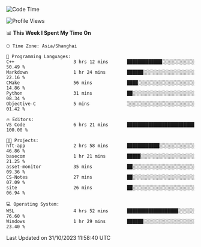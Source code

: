 <!--START_SECTION:waka-->
![Code Time](http://img.shields.io/badge/Code%20Time-1%2C329%20hrs%2048%20mins-blue)

![Profile Views](http://img.shields.io/badge/Profile%20Views-0-blue)

📊 **This Week I Spent My Time On** 

```text
🕑︎ Time Zone: Asia/Shanghai

💬 Programming Languages: 
C++                      3 hrs 12 mins       █████████████░░░░░░░░░░░░   50.49 % 
Markdown                 1 hr 24 mins        ██████░░░░░░░░░░░░░░░░░░░   22.16 % 
CMake                    56 mins             ████░░░░░░░░░░░░░░░░░░░░░   14.86 % 
Python                   31 mins             ██░░░░░░░░░░░░░░░░░░░░░░░   08.34 % 
Objective-C              5 mins              ░░░░░░░░░░░░░░░░░░░░░░░░░   01.42 % 

🔥 Editors: 
VS Code                  6 hrs 21 mins       █████████████████████████   100.00 % 

🐱‍💻 Projects: 
hft-app                  2 hrs 58 mins       ████████████░░░░░░░░░░░░░   46.86 % 
basecom                  1 hr 21 mins        █████░░░░░░░░░░░░░░░░░░░░   21.25 % 
asset-monitor            35 mins             ██░░░░░░░░░░░░░░░░░░░░░░░   09.36 % 
CS-Notes                 27 mins             ██░░░░░░░░░░░░░░░░░░░░░░░   07.09 % 
site                     26 mins             ██░░░░░░░░░░░░░░░░░░░░░░░   06.94 % 

💻 Operating System: 
WSL                      4 hrs 52 mins       ███████████████████░░░░░░   76.60 % 
Windows                  1 hr 29 mins        ██████░░░░░░░░░░░░░░░░░░░   23.40 % 
```


 Last Updated on 31/10/2023 11:58:40 UTC
<!--END_SECTION:waka-->